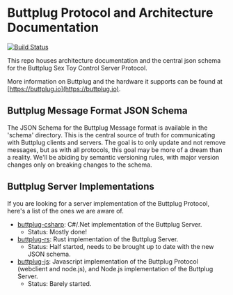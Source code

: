 # Buttplug Protocol and Architecture Documentation

[![Build Status](https://img.shields.io/travis/metafetish/buttplug.svg)](https://travis-ci.org/metafetish/lovesense-js)

This repo houses architecture documentation and the central json
schema for the Buttplug Sex Toy Control Server Protocol.

More information on Buttplug and the hardware it supports can be found
at [https://buttplug.io](https://buttplug.io).

## Buttplug Message Format JSON Schema

The JSON Schema for the Buttplug Message format is available in the
'schema' directory. This is the central source of truth for
communicating with Buttplug clients and servers. The goal is to only
update and not remove messages, but as with all protocols, this goal
may be more of a dream than a reality. We'll be abiding by semantic
versioning rules, with major version changes only on breaking changes
to the schema.

## Buttplug Server Implementations

If you are looking for a server implementation of the Buttplug
Protocol, here's a list of the ones we are aware of.

- [buttplug-csharp](http://github.com/metafetish/buttplug-csharp):
  C#/.Net implementation of the Buttplug Server.
  - Status: Mostly done!
- [buttplug-rs](http://github.com/metafetish/buttplug-rs): Rust
  implementation of the Buttplug Server.
  - Status: Half started, needs to be brought up to date with the new
    JSON schema.
- [buttplug-js](http://github.com/metafetish/buttplug-js): Javascript
  implementation of the Buttplug Protocol (webclient and node.js), and
  Node.js implementation of the Buttplug Server.
  - Status: Barely started.
